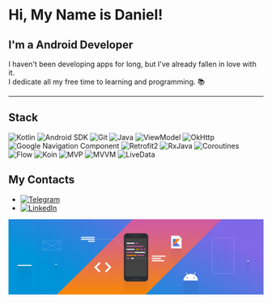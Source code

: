 # Hi, My Name is Daniel!

## I'm a Android Developer

I haven't been developing apps for long, but I've already fallen in love with it.  
I dedicate all my free time to learning and programming. 📚

---

## Stack

![Kotlin](https://img.shields.io/badge/Kotlin-0095D5?style=flat-square&logo=kotlin&logoColor=white)
![Android SDK](https://img.shields.io/badge/Android%20SDK-3DDC84?style=flat-square&logo=android&logoColor=white)
![Git](https://img.shields.io/badge/Git-F05032?style=flat-square&logo=git&logoColor=white)
![Java](https://img.shields.io/badge/Java-ED8B00?style=flat-square&logo=java&logoColor=white)
![ViewModel](https://img.shields.io/badge/ViewModel-3DDC84?style=flat-square&logo=android&logoColor=white)
![OkHttp](https://img.shields.io/badge/OkHttp-00796B?style=flat-square&logo=android&logoColor=white)
![Google Navigation Component](https://img.shields.io/badge/Navigation%20Component-4285F4?style=flat-square&logo=google&logoColor=white)
![Retrofit2](https://img.shields.io/badge/Retrofit2-00796B?style=flat-square&logo=android&logoColor=white)
![RxJava](https://img.shields.io/badge/RxJava-B7178C?style=flat-square&logo=reactivex&logoColor=white)
![Coroutines](https://img.shields.io/badge/Coroutines-0095D5?style=flat-square&logo=kotlin&logoColor=white)
![Flow](https://img.shields.io/badge/Flow-0095D5?style=flat-square&logo=kotlin&logoColor=white)
![Koin](https://img.shields.io/badge/Koin-709E00?style=flat-square&logo=kotlin&logoColor=white)
![MVP](https://img.shields.io/badge/MVP-4285F4?style=flat-square&logo=android&logoColor=white)
![MVVM](https://img.shields.io/badge/MVVM-3DDC84?style=flat-square&logo=android&logoColor=white)
![LiveData](https://img.shields.io/badge/LiveData-3DDC84?style=flat-square&logo=android&logoColor=white)

## My Contacts
- [![Telegram](https://img.shields.io/badge/-Telegram-090909?style=for-the-badge&logo=telegram&logoColor=27A0D9)](https://t.me/barevahper)
- [![LinkedIn](https://img.shields.io/badge/-LinkedIn-090909?style=for-the-badge&logo=linkedin&logoColor=007BB6)](https://www.linkedin.com/in/alexeyshpavda)

<img src="https://github.com/SafarySun/SafarySun/blob/main/assets/android.png" alt="Header"/>
